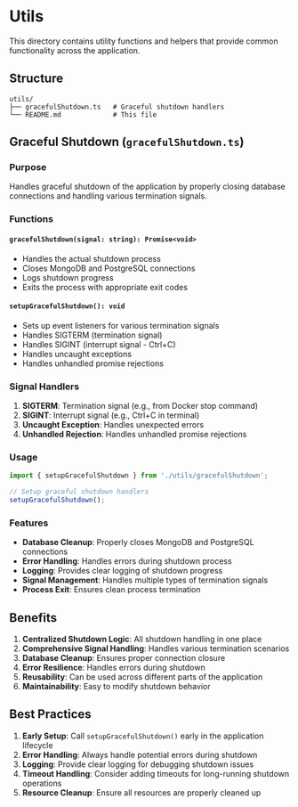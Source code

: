 # Utils

This directory contains utility functions and helpers that provide common functionality across the application.

## Structure

```
utils/
├── gracefulShutdown.ts   # Graceful shutdown handlers
└── README.md             # This file
```

## Graceful Shutdown (`gracefulShutdown.ts`)

### Purpose
Handles graceful shutdown of the application by properly closing database connections and handling various termination signals.

### Functions

#### `gracefulShutdown(signal: string): Promise<void>`
- Handles the actual shutdown process
- Closes MongoDB and PostgreSQL connections
- Logs shutdown progress
- Exits the process with appropriate exit codes

#### `setupGracefulShutdown(): void`
- Sets up event listeners for various termination signals
- Handles SIGTERM (termination signal)
- Handles SIGINT (interrupt signal - Ctrl+C)
- Handles uncaught exceptions
- Handles unhandled promise rejections

### Signal Handlers

1. **SIGTERM**: Termination signal (e.g., from Docker stop command)
2. **SIGINT**: Interrupt signal (e.g., Ctrl+C in terminal)
3. **Uncaught Exception**: Handles unexpected errors
4. **Unhandled Rejection**: Handles unhandled promise rejections

### Usage

```typescript
import { setupGracefulShutdown } from './utils/gracefulShutdown';

// Setup graceful shutdown handlers
setupGracefulShutdown();
```

### Features

- **Database Cleanup**: Properly closes MongoDB and PostgreSQL connections
- **Error Handling**: Handles errors during shutdown process
- **Logging**: Provides clear logging of shutdown progress
- **Signal Management**: Handles multiple types of termination signals
- **Process Exit**: Ensures clean process termination

## Benefits

1. **Centralized Shutdown Logic**: All shutdown handling in one place
2. **Comprehensive Signal Handling**: Handles various termination scenarios
3. **Database Cleanup**: Ensures proper connection closure
4. **Error Resilience**: Handles errors during shutdown
5. **Reusability**: Can be used across different parts of the application
6. **Maintainability**: Easy to modify shutdown behavior

## Best Practices

1. **Early Setup**: Call `setupGracefulShutdown()` early in the application lifecycle
2. **Error Handling**: Always handle potential errors during shutdown
3. **Logging**: Provide clear logging for debugging shutdown issues
4. **Timeout Handling**: Consider adding timeouts for long-running shutdown operations
5. **Resource Cleanup**: Ensure all resources are properly cleaned up
